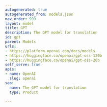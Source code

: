 ```yaml
---
autogenerated: true
autogenerated_from: models.json
nav_order: 999
layout: model
title: GPT
description: The GPT model for translation
id: gpt
parent: Models
urls:
- https://platform.openai.com/docs/models
- https://huggingface.co/openai/gpt-oss-120b
- https://huggingface.co/openai/gpt-oss-20b
self_serve: true
apis:
- name: OpenAI
  slug: openai
seo:
  name: The GPT model for translation
  type: Product

---
```


